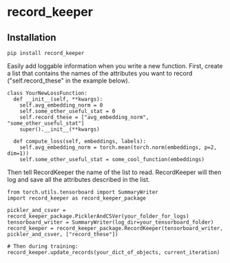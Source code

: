 # record_keeper

## Installation
```
pip install record_keeper
```

Easily add loggable information when you write a new function. First, create a list that contains the names of the attributes you want to record ("self.record_these" in the example below).
```
class YourNewLossFunction:
  def __init__(self, **kwargs):
    self.avg_embedding_norm = 0
    self.some_other_useful_stat = 0
    self.record_these = ["avg_embedding_norm", "some_other_useful_stat"]
    super().__init__(**kwargs)
    
  def compute_loss(self, embeddings, labels):
    self.avg_embedding_norm = torch.mean(torch.norm(embeddings, p=2, dim=1))
    self.some_other_useful_stat = some_cool_function(embeddings)
```

Then tell RecordKeeper the name of the list to read. RecordKeeper will then log and save all the attributes described in the list.
```
from torch.utils.tensorboard import SummaryWriter
import record_keeper as record_keeper_package

pickler_and_csver = record_keeper_package.PicklerAndCSVer(your_folder_for_logs)
tensorboard_writer = SummaryWriter(log_dir=your_tensorboard_folder)
record_keeper = record_keeper_package.RecordKeeper(tensorboard_writer, pickler_and_csver, ["record_these"])

# Then during training:
record_keeper.update_records(your_dict_of_objects, current_iteration)

```


